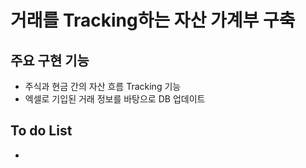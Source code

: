 # 거래를 Tracking하는 자산 가계부 구축

## 주요 구현 기능

- 주식과 현금 간의 자산 흐름 Tracking 기능
- 엑셀로 기입된 거래 정보를 바탕으로 DB 업데이트


## To do List

- 